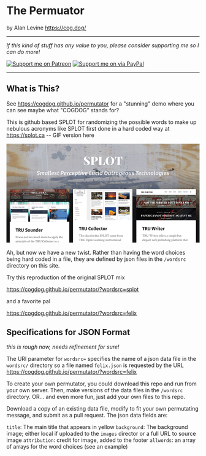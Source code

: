 # The Permuator
by Alan Levine https://cog.dog/

-----
*If this kind of stuff has any value to you, please consider supporting me so I can do more!*

[![Support me on Patreon](http://cogdog.github.io/images/badge-patreon.png)](https://patreon.com/cogdog) [![Support me on via PayPal](http://cogdog.github.io/images/badge-paypal.png)](https://paypal.me/cogdog)

----- 


## What is This?

See https://cogdog.github.io/permutator for a "stunning" demo where you can see maybe what "COGDOG" stands for?

This is github based SPLOT for randomizing the possible words to make up nebulous acronyms like SPLOT first done in a hard coded way at https://splot.ca -- GIF version here

![](docs/images/what-is-splot.gif)


Ah, but now we have a new twist. Rather than having the word choices being hard coded in a file, they are defined by json files in the `/wordsrc` directory on this site.

Try this reproduction of the original SPLOT mix

https://cogdog.github.io/permutator/?wordsrc=splot

and a favorite pal

https://cogdog.github.io/permutator/?wordsrc=felix


## Specifications for JSON Format

*this is rough now, needs refinement for sure!*

The URl parameter for `wordsrc=` specifies the name of a json data file in the `wordsrc/` directory so a file named `felix.json` is requested by the URL https://cogdog.github.io/permutator/?wordsrc=felix

To create your own permutator, you could download this repo and run from your own server. Then, make versions of the data files in the `/wordsrc` directory. OR... and even more fun, just add your own files to this repo.

Download a copy of an existing data file, modify to fit your own permutating message, and submit as a pull request. The json data fields are:

`title`: The main title that appears in yellow
`background`: The background image; either local if uploaded to the `images` director or a full URL to source image
`attribution`: credit for image, added to the footer
`allwords`: an array of arrays for the word choices (see an example)


